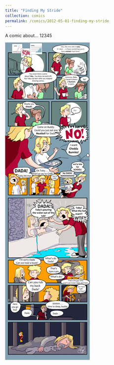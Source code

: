 ```yaml
---
title: "Finding My Stride"
collection: comics
permalink: /comics/2012-05-01-finding-my-stride
---
```

A comic about... 12345




![TobyToon](../images/comics/nyetoon/nyetoon_TobyToon_6.5.20_final-1.png)
